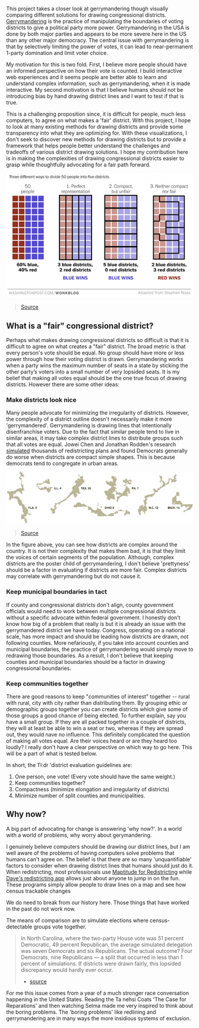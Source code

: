 This project takes a closer look at gerrymandering though visually comparing different solutions for drawing congressional districts. [Gerrymandering](http://en.wikipedia.org/wiki/Gerrymandering) is the practice of manipulating the boundaries of voting districts to give a political party more power. Gerrymandering in the USA is done by both major parties and appears to be more severe here in the US than any other major democracy. The central issue with gerrymandering is that by selectively limiting the power of votes, it can lead to near-permanent 1-party domination and limit voter choice.

My motivation for this is two fold. First, I believe more people should have an informed perspective on how their vote is counted. I build interactive web experiences and it seems people are better able to learn and understand complex information, such as gerrymandering, when it is made interactive. My second motivation is that I believe humans should not be introducing bias by hand drawing district lines and I want to test if that is true.

This is a challenging proposition since, it is difficult for people, much less computers, to agree on what makes a 'fair' district. With this project, I hope to look at many existing methods for drawing districts and provide some transparency into what they are optimizing for. With these visualizations, I don't seek to discover new methods for drawing districts but to provide a framework that helps people better understand the challenges and tradeoffs of various district drawing solutions. I hope my contribution here is in making the complexities of drawing congressional districts easier to grasp while thoughtfully advocating for a fair path forward.

![Wonkblog image explaining Gerrymandering based off reddit post](/images/gerrymandering-explained.jpg)
> [Source](http://www.washingtonpost.com/blogs/wonkblog/wp/2015/03/01/this-is-the-best-explanation-of-gerrymandering-you-will-ever-see/)

## What is a "fair" congressional district?

Perhaps what makes drawing congressional districts so difficult is that it is difficult to agree on what creates a "fair" district. The broad metric is that every person's vote should be equal. No group should have more or less power through how their voting district is drawn. Gerrymandering works when a party wins the maximum number of seats in a state by sticking the other party’s voters into a small number of very lopsided seats. It is my belief that making all votes equal should be the one true focus of drawing districts. However there are some other ideas:

### Make districts look nice

Many people advocate for minimizing the irregularity of districts. However, the complexity of a district outline doesn't necessarily make it more 'gerrymandered'. Gerrymandering is drawing lines that intentionally disenfranchise voters. Due to the fact that similar people tend to live in similar areas, it may take complex district lines to distribute groups such that all votes are equal. Jowei Chen and Jonathan Rodden's research [simulated](http://www-personal.umich.edu/~jowei/florida.pdf) thousands of redistricting plans and found Democrats generally do worse when districts are compact simple shapes. This is because democrats tend to congregate in urban areas.

![NYTimes image of complex congressional districts](/images/nytimes-districts.jpg)
> [Source](http://www.nytimes.com/interactive/2013/02/03/sunday-review/imbalance-of-power.html?ref=sunday)

In the figure above, you can see how districts are complex around the country. It is not their complexity that makes them bad, it is that they limit the voices of certain segments of the population. Although, complex districts are the poster child of gerrymandering, I don't believe 'prettyness' should be a factor in evaluating if districts are more fair. Complex districts may correlate with gerrymandering but do not cause it.


### Keep municipal boundaries in tact

If county and congressional districts don't align, county government officials would need to work between multiple congressional districts without a specific advocate within federal government. I honestly don't know how big of a problem that really is but it is already an issue with the gerrymandered district we have today. Congress, operating on a national scale, has more impact and should be leading how districts are drawn, not following counties. More nefariously, if you take into account counties and municipal boundaries, the practice of gerrymandering would simply move to redrawing those boundaries. As a result, I don't believe that keeping counties and municipal boundaries should be a factor in drawing congressional boundaries.

### Keep communities together

There are good reasons to keep "communities of interest" together -- rural with rural, city with city rather than distributing them. By grouping ethic or demographic groups together you can create districts which give some of those groups a good chance of being elected. To further explain, say you have a small group. If they are all packed together in a couple of districts, they will at least be able to win a seat or two, whereas if they are spread out, they would nave no influence. This definitely complicated the question of making all votes equal. Are their voices heard or are they heard too loudly? I really don't have a clear perspective on which way to go here. This will be a part of what is tested below.

In short, the Tl:dr 'district evaluation guidelines are:

1. One person, one vote! (Every vote should have the same weight.)
2. Keep communities together?
3. Compactness (minimize elongation and irregularity of districts)
4. Minimize number of split counties and municipalities.

## Why now?

A big part of advocating for change is answering 'why now?'. In a world with a world of problems, why worry about gerymandering.

I genuinely believe computers should be drawing our district lines, but I am well aware of the problems of having computers solve problems that humans can't agree on. The belief is that there are so many 'unquantifiable' factors to consider when drawing district lines that humans should just do it. When redistricting, most professionals use [Maptitude for Redistricting](http://www.caliper.com/mtredist.htm) while [Dave's redistricting app](http://gardow.com/davebradlee/redistricting/launchapp.html) allows just about anyone to jump in on the fun. These programs simply allow people to draw lines on a map and see how census trackable changes

We do need to break from our history here. Those things that have worked in the past do not work now.

The means of comparison are to simulate elections where census-detectable groups vote together.

> In North Carolina, where the two-party House vote was 51 percent Democratic, 49 percent Republican, the average simulated delegation was seven Democrats and six Republicans. The actual outcome? Four Democrats, nine Republicans — a split that occurred in less than 1 percent of simulations. If districts were drawn fairly, this lopsided discrepancy would hardly ever occur.
> - [source](http://www.nytimes.com/2013/02/03/opinion/sunday/the-great-gerrymander-of-2012.html?pagewanted=all&_r=0)

For me this issue comes from a year of a much stronger race conversation happening in the United States. Reading the Ta nehsi Coats 'The Case for Reparations' and then watching Selma made me very inspired to think about the boring problems. The 'boring problems' like redlining and gerrymandering are in many ways the more insidious systems of exclusion.

